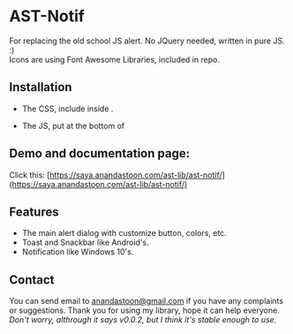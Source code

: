 # AST-Notif
For replacing the old school JS alert. No JQuery needed, written in pure JS. :)<br />
Icons are using Font Awesome Libraries, included in repo.<br />

## Installation
* The CSS, include inside <head>.
  <link href="<ast-notif-folder>/css/ast-notif.min.css" rel="stylesheet">
  
* The JS, put at the bottom of <body>
  <script src="<ast-notif-folder>/js/ast-notif.min.js"></script>

## Demo and documentation page:
Click this: [https://saya.anandastoon.com/ast-lib/ast-notif/](https://saya.anandastoon.com/ast-lib/ast-notif/)

## Features
* The main alert dialog with customize button, colors, etc.
* Toast and Snackbar like Android's.
* Notification like Windows 10's.

## Contact
You can send email to anandastoon@gmail.com if you have any complaints or suggestions. Thank you for using my library, hope it can help everyone.<br />
*Don't worry, althrough it says v0.0.2, but I think it's stable enough to use.*
